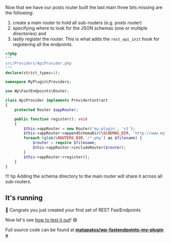 Now that we have our posts router built the last main three bits missing are the following:

1) create a main router to hold all sub-routers (e.g. posts router)
2) specifying where to look for the JSON schemas (one or multiple directories) and
3) lastly register the router. This is what adds the `rest_api_init` hook for registering all
   the endpoints.

```php
<?php
"""
src/Providers/ApiProvider.php
"""
declare(strict_types=1);

namespace MyPlugin\Providers;

use Wp\FastEndpoints\Router;

class ApiProvider implements ProviderContract
{
    protected Router $appRouter;

    public function register(): void
    {
        $this->appRouter = new Router('my-plugin', 'v1');
        $this->appRouter->appendSchemaDir(\SCHEMAS_DIR, 'http://www.my-plugin.com');
        foreach (glob(\ROUTERS_DIR.'/*.php') as $filename) {
            $router = require $filename;
            $this->appRouter->includeRouter($router);
        }
        $this->appRouter->register();
    }
}
```

!!! tip
      Adding the schema directory to the main router will share it across
      all sub-routers.

## It's running

🎉 Congrats you just created your first set of REST FastEndpoints

Now let's see [how to test it out](https://github.com/matapatos/wp-fastendpoints/wiki/Testing)! 😄

Full source code can be found at **[matapatos/wp-fastendpoints-my-plugin »](https://github.com/matapatos/wp-fastendpoints-my-plugin)**